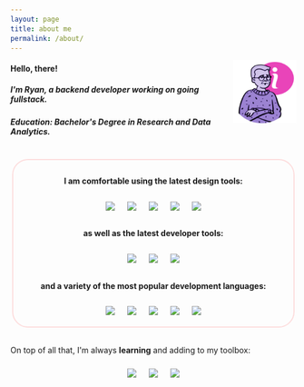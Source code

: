 ```yaml
---
layout: page
title: about me
permalink: /about/
---
```

<style>

#rcorn {
  border-radius: 2em;
  border: 2px solid #FDDDDD;
  padding: .5rem;
  text-align: center;
  max-width: 95%;
  margin: auto
}

#badge {
    margin: .25em;
    padding: .35rem;
}

</style>

<img src="/src/about-img-trans.png"
    style="max-width: 22%; height: auto;" 
    align="right">

<h4>Hello, there!</h4>

<h5>I'm Ryan, a backend developer working on going fullstack.</h5>

<h5>Education: <b>Bachelor's Degree</b> in Research and Data Analytics.</h5>
<br>
<div id="rcorn">

<h4>I am comfortable using the latest <b>design tools</b>: </h4>

<img id="badge" src="https://img.shields.io/badge/figma-%23F24E1E.svg?style=for-the-badge&logo=figma&logoColor=white">

<img id="badge" src="https://img.shields.io/badge/Sketch-FFB387?style=for-the-badge&logo=sketch&logoColor=black">

<img id="badge" src="https://img.shields.io/badge/Adobe%20XD-470137?style=for-the-badge&logo=Adobe%20XD&logoColor=#FF61F6">

<img id="badge" src="https://img.shields.io/badge/adobe%20illustrator-%23FF9A00.svg?style=for-the-badge&logo=adobe%20illustrator&logoColor=white">

<img id="badge" src="https://img.shields.io/badge/adobe%20photoshop-%2331A8FF.svg?style=for-the-badge&logo=adobe%20photoshop&logoColor=white">

<h4>as well as the latest <b>developer tools:</b> </h4>

<img id="badge" src="https://img.shields.io/badge/pycharm-143?style=for-the-badge&logo=pycharm&logoColor=black&color=black&labelColor=green">

<img id="badge" src="https://img.shields.io/badge/jupyter-%23FA0F00.svg?style=for-the-badge&logo=jupyter&logoColor=white">

<img id="badge" src="https://img.shields.io/badge/Visual%20Studio%20Code-0078d7.svg?style=for-the-badge&logo=visual-studio-code&logoColor=white">

<h4>and a variety of the most popular development <b>languages:</b> </h4>

<img id="badge" src="https://img.shields.io/badge/html5-%23E34F26.svg?style=for-the-badge&logo=html5&logoColor=white">

<img id="badge" src="https://img.shields.io/badge/css3-%231572B6.svg?style=for-the-badge&logo=css3&logoColor=white">

<img id="badge" src="https://img.shields.io/badge/typescript-%23007ACC.svg?style=for-the-badge&logo=typescript&logoColor=white">

<img id="badge" src="https://img.shields.io/badge/python-3670A0?style=for-the-badge&logo=python&logoColor=ffdd54">

<img id="badge" src="https://img.shields.io/badge/c%23-%23239120.svg?style=for-the-badge&logo=c-sharp&logoColor=white">

</div>

<br>

<p>On top of all that, I'm always <b>learning</b> and adding to my toolbox:</p>

<div style="text-align:center;">

<img id="badge" src="https://img.shields.io/badge/java-%23ED8B00.svg?style=for-the-badge&logo=java&logoColor=white">

<img id="badge" src="https://img.shields.io/badge/javascript-%23323330.svg?style=for-the-badge&logo=javascript&logoColor=%23F7DF1E">

<img id="badge" src="https://img.shields.io/badge/ruby-%23CC342D.svg?style=for-the-badge&logo=ruby&logoColor=white">

</div>